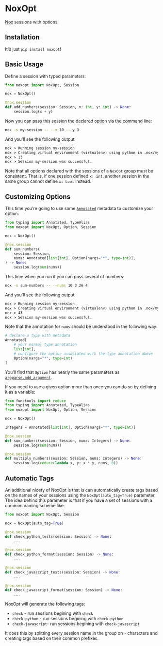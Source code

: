 # NoxOpt

[Nox](https://github.com/wntrblm/nox) sessions with options!

## Installation

It's just `pip install noxopt`!

## Basic Usage

Define a session with typed parameters:

```python
from noxopt import NoxOpt, Session

nox = NoxOpt()

@nox.session
def add_numbers(session: Session, x: int, y: int) -> None:
    session.log(x + y)
```

Now you can pass this session the declared option via the command line:

```bash
nox -s my-session -- --x 10 -- y 3
```

And you'll see the following output

```txt
nox > Running session my-session
nox > Creating virtual environment (virtualenv) using python in .nox/my-session
nox > 13
nox > Session my-session was successful.
```

Note that all options declared with the sessions of a `NoxOpt` group must be consistent.
That is, if one session defined `x: int`, another session in the same group cannot
define `x: bool` instead.

## Customizing Options

This time you're going to use some [`Annotated`](https://peps.python.org/pep-0593/)
metadata to customize your option:

```python
from typing import Annotated, TypeAlias
from noxopt import NoxOpt, Option, Session

nox = NoxOpt()

@nox.session
def sum_numbers(
    session: Session,
    nums: Annotated[list[int], Option(nargs="*", type=int)],
) -> None:
    session.log(sum(nums))
```

This time when you run it you can pass several of numbers:

```bash
nox -s sum-numbers -- --nums 10 3 26 4
```

And you'll see the following output

```txt
nox > Running session my-session
nox > Creating virtual environment (virtualenv) using python in .nox/my-session
nox > 43
nox > Session my-session was successful.
```

Note that the annotation for `nums` should be understood in the following way:

```python
# declare a type with metadata
Annotated[
    # your normal type annotation
    list[int],
    # configure the option associated with the type annotation above
    Option(nargs="*", type=int)
]
```

You'll find that `Option` has nearly the same parameters as
[`argparse.add_argument`](https://docs.python.org/3/library/argparse.html#argparse.ArgumentParser.add_argument).

If you need to use a given option more than once you can do so by defining it as a
variable:

```python
from functools import reduce
from typing import Annotated, TypeAlias
from noxopt import NoxOpt, Option, Session

nox = NoxOpt()

Integers = Annotated[list[int], Option(nargs="*", type=int)]

@nox.session
def sum_numbers(session: Session, nums: Integers) -> None:
    session.log(sum(nums))

@nox.session
def multiply_numbers(session: Session, nums: Integers) -> None:
    session.log(reduce(lambda x, y: x * y, nums, 0))
```

## Automatic Tags

An additional nicety of NoxOpt is that is can automatically create tags based on the
names of your sessions using the `NoxOpt(auto_tag=True)` parameter. The idea behind this
parameter is that if you have a set of sessions with a common naming scheme like:

```python
from noxopt import NoxOpt, Session

nox = NoxOpt(auto_tag=True)

@nox.session
def check_python_tests(session: Session) -> None:
    ...

@nox.session
def check_python_format(session: Session) -> None:
    ...

@nox.session
def check_javascript_tests(session: Session) -> None:
    ...

@nox.session
def check_javascript_format(session: Session) -> None:
    ...
```

NoxOpt will generate the following tags:

- `check` - run sessions begining with `check`
- `check-python` - run sessions begining with `check-python`
- `check-javascript`- run sessions begining with `check-javascript`

It does this by splitting every session name in the group on `-` characters and creating
tags based on their common prefixes.
